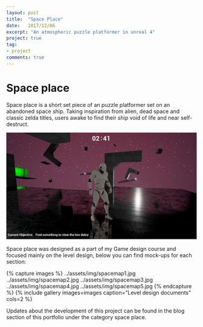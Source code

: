 ```yaml
---
layout: post
title:  "Space Place"
date:   2017/12/06
excerpt: "An atmospheric puzzle platformer in unreal 4"
project: true
tag:
- project
comments: true
---
```


# Space place
Space place is a short set piece of an puzzle platformer set on an abandoned space ship. Taking inspiration from alien, dead space and classic zelda titles, users awake to find their ship void of life and near self-destruct.

<img src="../assets/img/space_place.png">

Space place was designed as a part of my Game design course and focused mainly on the level design, below you can find mock-ups for each section:

{% capture images %} ../assets/img/spacemap1.jpg ../assets/img/spacemap2.jpg ../assets/img/spacemap3.jpg ../assets/img/spacemap4.jpg ../assets/img/spacemap5.jpg {% endcapture %} {% include gallery images=images caption="Level design documents" cols=2 %}

Updates about the development of this project can be found in the blog section of this portfolio under the category space place.

